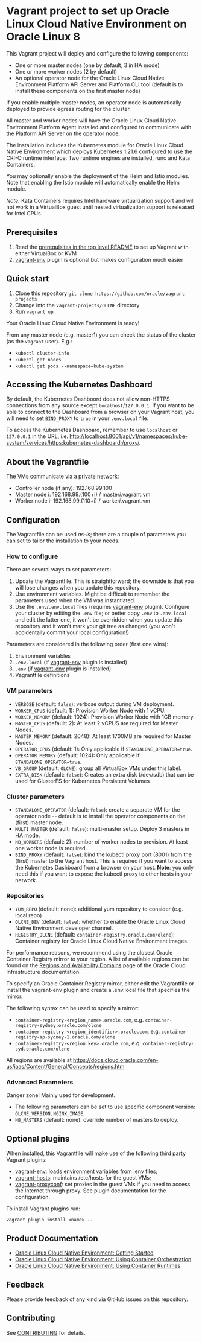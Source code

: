 # Vagrant project to set up Oracle Linux Cloud Native Environment on Oracle Linux 8

This Vagrant project will deploy and configure the following components:

- One or more master nodes (one by default, 3 in HA mode)
- One or more worker nodes (2 by default)
- An optional operator node for the Oracle Linux Cloud Native Environment
Platform API Server and Platform CLI tool (default is to install these
components on the first master node)

If you enable multiple master nodes, an operator node is automatically deployed
to provide egress routing for the cluster.

All master and worker nodes will have the Oracle Linux Cloud Native
Environment Platform Agent installed and configured to communicate with the
Platform API Server on the operator node.

The installation includes the Kubernetes module for Oracle Linux Cloud
Native Environment which deploys Kubernetes 1.21.6 configured to use
the CRI-O runtime interface. Two runtime engines are installed, runc and
Kata Containers.

You may optionally enable the deployment of the Helm and Istio modules. Note
that enabling the Istio module will automatically enable the Helm module.

_Note:_ Kata Containers requires Intel hardware virtualization support and
will not work in a VirtualBox guest until nested virtualization support is
released for Intel CPUs.

## Prerequisites

1. Read the [prerequisites in the top level README](../README.md#prerequisites) to set up Vagrant with either VirtualBox or KVM
1. [vagrant-env](https://github.com/gosuri/vagrant-env) plugin is optional but
makes configuration much easier

## Quick start

1. Clone this repository `git clone https://github.com/oracle/vagrant-projects`
1. Change into the `vagrant-projects/OLCNE` directory
1. Run `vagrant up`

Your Oracle Linux Cloud Native Environment is ready!

From any master node (e.g. master1) you can check the status of the cluster (as
the `vagrant` user). E.g.:

- `kubectl cluster-info`
- `kubectl get nodes`
- `kubectl get pods --namespace=kube-system`

## Accessing the Kubernetes Dashboard

By default, the Kubernetes Dashboord does not allow non-HTTPS connections from
any source except `localhost`/`127.0.0.1`. If you want to be able to connect
to the Dashboard from a browser on your Vagrant host, you will need to set
`BIND_PROXY` to `true` in your `.env.local` file.

To access the Kubernetes Dashboard, remember to use `localhost` or `127.0.0.1`
in the URL, i.e. <http://localhost:8001/api/v1/namespaces/kube-system/services/https:kubernetes-dashboard:/proxy/>.

## About the Vagrantfile

The VMs communicate via a private network:

- Controller node (if any): 192.168.99.100
- Master node i: 192.168.99.(100+i) / master*i*.vagrant.vm
- Worker node i: 192.168.99.(110+i) / worker*i*.vagrant.vm

## Configuration

The Vagrantfile can be used _as-is_; there are a couple of parameters you
can set to tailor the installation to your needs.

### How to configure

There are several ways to set parameters:

1. Update the Vagrantfile. This is straightforward; the downside is that you
will lose changes when you update this repository.
1. Use environment variables. Might be difficult to remember the parameters
used when the VM was instantiated.
1. Use the `.env`/`.env.local` files (requires
[vagrant-env](https://github.com/gosuri/vagrant-env) plugin). Configure
your cluster by editing the `.env` file; or better copy `.env` to `.env.local`
and edit the latter one, it won't be overridden when you update this repository
and it won't mark your git tree as changed (you won't accidentally commit your
local configuration!)

Parameters are considered in the following order (first one wins):

1. Environment variables
1. `.env.local` (if [vagrant-env](https://github.com/gosuri/vagrant-env) plugin
is installed)
1. `.env` (if [vagrant-env](https://github.com/gosuri/vagrant-env) plugin
is installed)
1. Vagrantfile definitions

### VM parameters

- `VERBOSE` (default: `false`): verbose output during VM deployment.
- `WORKER_CPUS` (default: 1):  Provision Worker Node with 1 vCPU.
- `WORKER_MEMORY` (default: 1024): Provision Worker Node with 1GB memory.
- `MASTER_CPUS` (default: 2): At least 2 vCPUS are required for Master Nodes.
- `MASTER_MEMORY` (default: 2048): At least 1700MB are required for Master Nodes.
- `OPERATOR_CPUS` (default: 1): Only applicable if `STANDALONE_OPERATOR=true`.
- `OPERATOR_MEMORY` (default: 1024): Only applicable if `STANDALONE_OPERATOR=true`.
- `VB_GROUP` (default: `OLCNE`): group all VirtualBox VMs under this label.
- `EXTRA_DISK` (default: `false`): Creates an extra disk (/dev/sdb) that can be used for GlusterFS for Kubernetes Persistent Volumes

### Cluster parameters

- `STANDALONE_OPERATOR` (default: `false`): create a separate VM for the
operator node -- default is to install the operator components on the (first)
master node.
- `MULTI_MASTER` (default: `false`): multi-master setup. Deploy 3 masters in
HA mode.
- `NB_WORKERS` (default: 2): number of worker nodes to provision.
At least one worker node is required.
- `BIND_PROXY` (default: `false`): bind the kubectl proxy port (8001) from the
(first) master to the Vagrant host. This is required if you want to access the
Kubernetes Dashboard from a browser on your host.
__Note__: you only need this if you want to expose the kubectl proxy to other
hosts in your network.

### Repositories

- `YUM_REPO` (default: none): additional yum repository to consider
(e.g. local repo)
- `OLCNE_DEV` (default: `false`): whether to enable the Oracle Linux Cloud
Native Environment developer channel.
- `REGISTRY_OLCNE` (default: `container-registry.oracle.com/olcne`): Container
registry for Oracle Linux Cloud Native Environment images.

For performance reasons, we recommend using the closest Oracle Container Registry mirror to your region. A list of available regions can be found on the [Regions and Availability Domains](https://docs.cloud.oracle.com/en-us/iaas/Content/General/Concepts/regions.htm) page of the Oracle Cloud Infrastructure documentation.

To specify an Oracle Container Registry mirror, either edit the Vagrantfile or install the vagrant-env plugin and create a .env.local file that specifies the mirror.

The following syntax can be used to specify a mirror:

- `container-registry-<region_name>.oracle.com`, e.g. `container-registry-sydney.oracle.com/olcne`
- `container-registry-<region_identifier>.oracle.com`, e.g. `container-registry-ap-sydney-1.oracle.com/olcne`
- `container-registry-<region_key>.oracle.com`, e.g. `container-registry-syd.oracle.com/olcne`

 All regions are available at <https://docs.cloud.oracle.com/en-us/iaas/Content/General/Concepts/regions.htm>

### Advanced Parameters

Danger zone!
Mainly used for development.

- The following parameters can be set to use specific component version:
`OLCNE_VERSION`, `NGINX_IMAGE`.
- `NB_MASTERS` (default: none): override number of masters to deploy.

## Optional plugins

When installed, this Vagrantfile will make use of the following third party Vagrant plugins:

- [vagrant-env](https://github.com/gosuri/vagrant-env): loads environment
variables from .env files;
- [vagrant-hosts](https://github.com/oscar-stack/vagrant-hosts): maintains
/etc/hosts for the guest VMs;
- [vagrant-proxyconf](https://github.com/tmatilai/vagrant-proxyconf): set
proxies in the guest VMs if you need to access the Internet through proxy. See
plugin documentation for the configuration.

To install Vagrant plugins run:

```shell
vagrant plugin install <name>...
```

## Product Documentation

- [Oracle Linux Cloud Native Environment: Getting Started](https://docs.oracle.com/en/operating-systems/olcne/start/index.html)
- [Oracle Linux Cloud Native Environment: Using Container Orchestration](https://docs.oracle.com/en/operating-systems/olcne/orchestration/index.html)
- [Oracle Linux Cloud Native Environment: Using Container Runtimes](https://docs.oracle.com/en/operating-systems/olcne/runtimes/index.html)

## Feedback

Please provide feedback of any kind via GitHub issues on this repository.

## Contributing

See [CONTRIBUTING](../CONTRIBUTING.md) for details.
